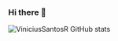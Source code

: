 ### Hi there 👋
![ViniciusSantosR GitHub stats](https://github-readme-stats.vercel.app/api?username=ViniciusSantosR&show_icons=true&theme=dark)
